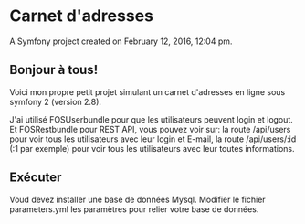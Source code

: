 Carnet d'adresses
=================

A Symfony project created on February 12, 2016, 12:04 pm.

## Bonjour à tous!

Voici mon propre petit projet simulant un carnet d'adresses en ligne sous symfony 2 (version 2.8).

J'ai utilisé FOSUserbundle pour que les utilisateurs peuvent login et logout.
Et FOSRestbundle pour REST API, vous pouvez voir sur:
la route /api/users pour voir tous les utilisateurs avec leur login et E-mail, 
la route /api/users/:id (:1 par exemple) pour voir tous les utilisateurs avec leur toutes informations.

## Exécuter
Voud devez installer une base de données Mysql.
Modifier le fichier parameters.yml les paramètres pour relier votre base de données.
